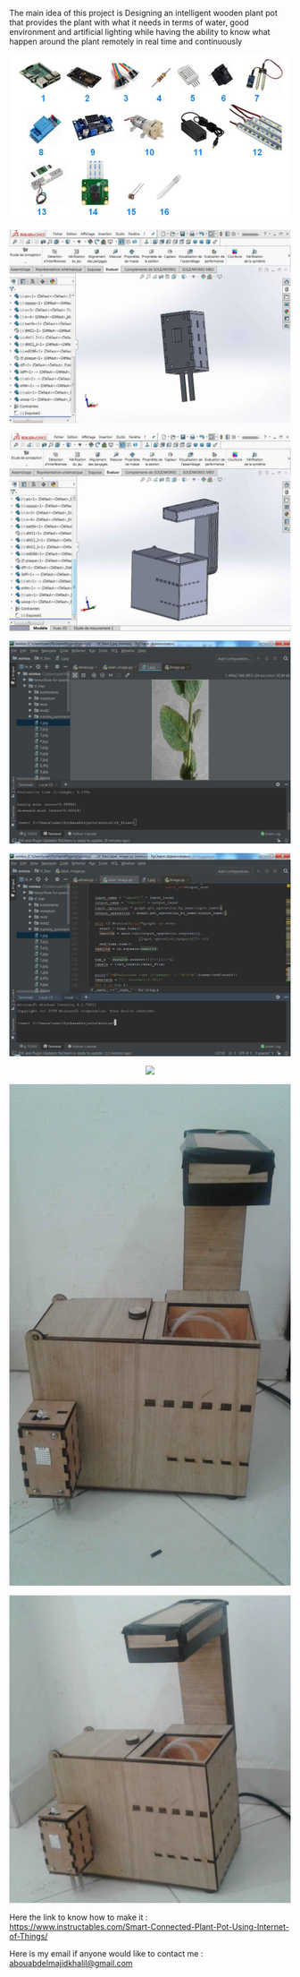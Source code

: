 The main idea of this project is Designing an intelligent wooden plant pot that provides the plant with what it needs in terms of water, good environment and artificial lighting while having the ability to know what happen around the plant remotely in real time and continuously

<p align="center">
  <img src="/0.jpg">
</p>
<p align="center">
  <img src="/1.jpg">
</p>
<p align="center">
  <img src="/2.jpg">
</p>
<p align="center">
  <img src="/3.jpg">
</p>
<p align="center">
  <img src="/4.jpg">
</p>
<p align="center">
  <img src="/5.jpg">
</p>
<p align="center">
  <img src="/6.jpg">
</p>
<p align="center">
  <img src="/7.jpg">
</p>

Here the link to know how to make it : https://www.instructables.com/Smart-Connected-Plant-Pot-Using-Internet-of-Things/

Here is my email if anyone would like to contact me : abouabdelmajidkhalil@gmail.com
